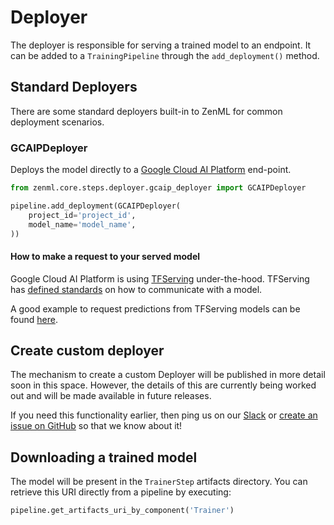# Deployer
The deployer is responsible for serving a trained model to an endpoint. It can be added to a `TrainingPipeline` through 
the `add_deployment()` method.

## Standard Deployers
There are some standard deployers built-in to ZenML for common deployment scenarios.

### GCAIPDeployer
Deploys the model directly to a [Google Cloud AI Platform](https://cloud.google.com/ai-platform/prediction/docs) end-point.

```python
from zenml.core.steps.deployer.gcaip_deployer import GCAIPDeployer

pipeline.add_deployment(GCAIPDeployer(
    project_id='project_id',
    model_name='model_name',
))
```

#### How to make a request to your served model

Google Cloud AI Platform is using [TFServing](https://www.tensorflow.org/tfx/guide/serving) under-the-hood. TFServing has [defined standards](https://www.tensorflow.org/tfx/serving/api_docs/cc/) 
on how to communicate with a model.

A good example to request predictions from TFServing models can be found [here](https://www.tensorflow.org/tfx/tutorials/serving/rest_simple).

## Create custom deployer
The mechanism to create a custom Deployer will be published in more detail soon in this space.
However, the details of this are currently being worked out and will be made available in future releases.

If you need this functionality earlier, then ping us on our [Slack](https://zenml.io/slack-invite) or 
[create an issue on GitHub](https://https://github.com/maiot-io/zenml) so that we know about it!

## Downloading a trained model
The model will be present in the `TrainerStep` artifacts directory.
You can retrieve this URI directly from a pipeline by executing:

```python
pipeline.get_artifacts_uri_by_component('Trainer')
```